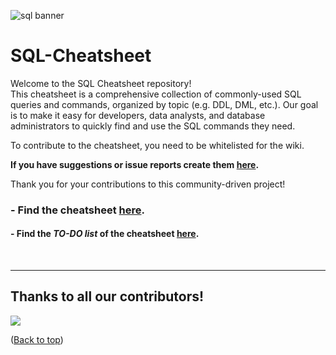 ![sql banner](images/sql_banner1.jpeg)
# SQL-Cheatsheet
Welcome to the SQL Cheatsheet repository! <br>
This cheatsheet is a comprehensive collection of commonly-used SQL queries and commands, organized by topic (e.g. DDL, DML, etc.). Our goal is to make it easy for developers, data analysts, and database administrators to quickly find and use the SQL commands they need.

To contribute to the cheatsheet, you need to be whitelisted for the wiki.

**If you have suggestions or issue reports create them [here](https://github.com/Sigmale1000/SQL-Cheatsheet/issues).**

Thank you for your contributions to this community-driven project!

### **- Find the cheatsheet [here](https://github.com/Sigmale1000/SQL-Cheatsheet/wiki).**
#### **- Find the ***TO-DO list*** of the cheatsheet [here](https://github.com/Sigmale1000/SQL-Cheatsheet/wiki/To-Do-List).**
<br>

---
## Thanks to all our contributors!
<a href="https://github.com/Sigmale1000/SQL-Cheatsheet/graphs/contributors">
  <img src="https://contrib.rocks/image?repo=Sigmale1000/SQL-Cheatsheet" />
</a>

([Back to top](#sql-cheatsheet))
